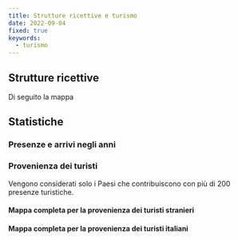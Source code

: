 ```yaml
---
title: Strutture ricettive e turismo
date: 2022-09-04
fixed: true
keywords:
  - turismo
---
```


<script>
  import AndamentoTuristiTotali from "../data/turismo/AndamentoTuristiTotali.svelte";
  import ProvenienzaTuristi from "../data/turismo/ProvenienzaTuristi.svelte";
  import MappaProvenienzaTuristiStranieri from "../data/turismo/MappaProvenienzaTuristiStranieri.svelte";
  import MappaProvenienzaRegioni from "../data/turismo/MappaProvenienzaRegioni.svelte";
  import TabellaStruttureRicettive from "../data/turismo/TabellaStruttureRicettive.svelte";
  import MappaStruttureRicettive from "../data/turismo/MappaStruttureRicettive.svelte";
</script>

## Strutture ricettive

<TabellaStruttureRicettive />

Di seguito la mappa

<MappaStruttureRicettive />

## Statistiche

### Presenze e arrivi negli anni

<AndamentoTuristiTotali />

### Provenienza dei turisti

Vengono considerati solo i Paesi che contribuiscono con più di 200 presenze turistiche.

<ProvenienzaTuristi />

#### Mappa completa per la provenienza dei turisti stranieri

<MappaProvenienzaTuristiStranieri />

#### Mappa completa per la provenienza dei turisti italiani

<MappaProvenienzaRegioni />
